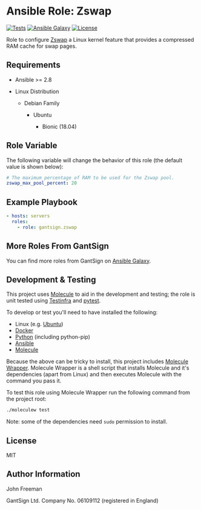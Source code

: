 Ansible Role: Zswap
===================

[![Tests](https://github.com/gantsign/ansible_role_zswap/workflows/Tests/badge.svg)](https://github.com/gantsign/ansible_role_zswap/actions?query=workflow%3ATests)
[![Ansible Galaxy](https://img.shields.io/badge/ansible--galaxy-gantsign.zswap-blue.svg)](https://galaxy.ansible.com/gantsign/zswap)
[![License](https://img.shields.io/badge/license-MIT-blue.svg)](https://raw.githubusercontent.com/gantsign/ansible_role_zswap/master/LICENSE)

Role to configure
[Zswap](https://www.kernel.org/doc/Documentation/vm/zswap.txt) a Linux kernel
feature that provides a compressed RAM cache for swap pages.

Requirements
------------

* Ansible >= 2.8

* Linux Distribution

    * Debian Family

        * Ubuntu

            * Bionic (18.04)

Role Variable
-------------

The following variable will change the behavior of this role (the default value
is shown below):

```yaml
# The maximum percentage of RAM to be used for the Zswap pool.
zswap_max_pool_percent: 20
```

Example Playbook
----------------

```yaml
- hosts: servers
  roles:
    - role: gantsign.zswap
```

More Roles From GantSign
------------------------

You can find more roles from GantSign on
[Ansible Galaxy](https://galaxy.ansible.com/gantsign).

Development & Testing
---------------------

This project uses [Molecule](http://molecule.readthedocs.io/) to aid in the
development and testing; the role is unit tested using
[Testinfra](http://testinfra.readthedocs.io/) and
[pytest](http://docs.pytest.org/).

To develop or test you'll need to have installed the following:

* Linux (e.g. [Ubuntu](http://www.ubuntu.com/))
* [Docker](https://www.docker.com/)
* [Python](https://www.python.org/) (including python-pip)
* [Ansible](https://www.ansible.com/)
* [Molecule](http://molecule.readthedocs.io/)

Because the above can be tricky to install, this project includes
[Molecule Wrapper](https://github.com/gantsign/molecule-wrapper). Molecule
Wrapper is a shell script that installs Molecule and it's dependencies (apart
from Linux) and then executes Molecule with the command you pass it.

To test this role using Molecule Wrapper run the following command from the
project root:

```bash
./moleculew test
```

Note: some of the dependencies need `sudo` permission to install.

License
-------

MIT

Author Information
------------------

John Freeman

GantSign Ltd.
Company No. 06109112 (registered in England)

